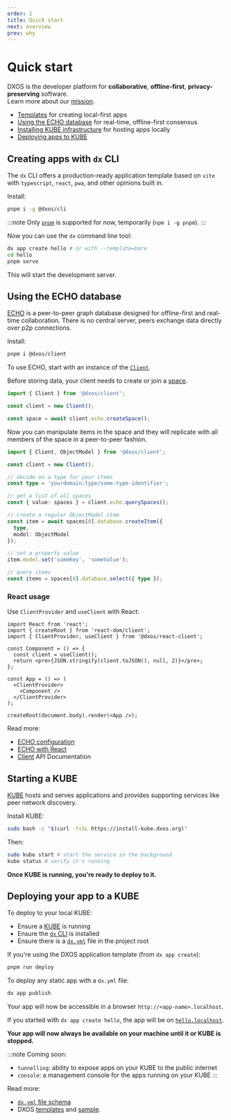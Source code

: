 ```yaml
---
order: 1
title: Quick start
next: overview
prev: why
---
```


# Quick start

DXOS is the developer platform for **collaborative**, **offline-first**, **privacy-preserving** software.<br/> Learn more about our [mission](why).

*   [Templates](#creating-apps-with-dx-cli) for creating local-first apps
*   [Using the ECHO database](#using-the-echo-database) for real-time, offline-first consensus
*   [Installing KUBE infrastructure](#starting-a-kube) for hosting apps locally
*   [Deploying apps to KUBE](#deploying-your-app-to-a-kube)

## Creating apps with `dx` CLI

The `dx` CLI offers a production-ready application template based on `vite` with `typescript`, `react`, `pwa`, and other opinions built in.

Install:

```bash
pnpm i -g @dxos/cli
```

:::note
Only [`pnpm`](https://pnpm.io/) is supported for now, temporarily (`npm i -g pnpm`).
:::

Now you can use the `dx` command line tool:

```bash
dx app create hello # or with --template=bare
cd hello
pnpm serve
```

This will start the development server.

## Using the ECHO database

[ECHO](overview#echo) is a peer-to-peer graph database designed for offline-first and real-time collaboration. There is no central server, peers exchange data directly over p2p connections.

Install:

```bash
pnpm i @dxos/client
```

To use ECHO, start with an instance of the [`Client`](echo/configuration).

Before storing data, your client needs to create or join a [space](echo/spaces).

```ts file=./echo/snippets/create-space.ts#L5-
import { Client } from '@dxos/client';

const client = new Client();

const space = await client.echo.createSpace();
```

Now you can manipulate items in the space and they will replicate with all members of the space in a peer-to-peer fashion.

```ts file=./echo/snippets/write-items.ts#L5-
import { Client, ObjectModel } from '@dxos/client';

const client = new Client();

// decide on a type for your items
const type = 'yourdomain:type/some-type-identifier';

// get a list of all spaces
const { value: spaces } = client.echo.querySpaces();

// create a regular ObjectModel item
const item = await spaces[0].database.createItem({
  type,
  model: ObjectModel
});

// set a property value
item.model.set('someKey', 'someValue');

// query items
const items = spaces[0].database.select({ type });
```

### React usage

Use `ClientProvider` and `useClient` with React:

```tsx file=./echo/snippets/create-client-react.tsx#L5-
import React from 'react';
import { createRoot } from 'react-dom/client';
import { ClientProvider, useClient } from '@dxos/react-client';

const Component = () => {
  const client = useClient();
  return <pre>{JSON.stringify(client.toJSON(), null, 2)}</pre>;
};

const App = () => (
  <ClientProvider>
    <Component />
  </ClientProvider>
);

createRoot(document.body).render(<App />);
```

Read more:

*   [ECHO configuration](echo/configuration)
*   [ECHO with React](echo/react)
*   [Client](../api/@dxos/client/classes/Client.md) API Documentation

## Starting a KUBE

[KUBE](kube/overview) hosts and serves applications and provides supporting services like peer network discovery.

Install KUBE:

```bash file=./snippets/install-kube.sh
sudo bash -c "$(curl -fsSL https://install-kube.dxos.org)"
```

Then:

```bash
sudo kube start # start the service in the background
kube status # verify it's running
```

**Once KUBE is running, you're ready to deploy to it.**

## Deploying your app to a KUBE

To deploy to your local KUBE:

*   Ensure a [KUBE](#starting-a-kube) is running
*   Ensure the [`dx` CLI](#creating-apps-with-dx-cli) is installed
*   Ensure there is a [`dx.yml`](kube/dx-yml-file) file in the project root

If you're using the DXOS application template (from `dx app create`):

```bash
pnpm run deploy
```

To deploy any static app with a `dx.yml` file:

```bash
dx app publish
```

Your app will now be accessible in a browser `http://<app-name>.localhost`.

If you started with `dx app create hello`, the app will be on [`hello.localhost`](http://hello.localhost).

**Your app will now always be available on your machine until it or KUBE is stopped.**

:::note
Coming soon:

*   `tunnelling`: ability to expose apps on your KUBE to the public internet
*   `console`: a management console for the apps running on your KUBE
:::

Read more:

*   [`dx.yml` file schema](kube/dx-yml-file)
*   DXOS [templates](cli/templates) and [sample](samples).
